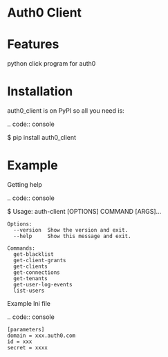 Auth0 Client
==================
Features
========
python click program for auth0

Installation
============
auth0_client is on PyPI so all you need is:

.. code:: console

   $ pip install auth0_client



Example
=======
Getting help

.. code:: console

   $ Usage: auth-client [OPTIONS] COMMAND [ARGS]...

    Options:
      --version  Show the version and exit.
      --help     Show this message and exit.
    
    Commands:
      get-blacklist
      get-client-grants
      get-clients
      get-connections
      get-tenants
      get-user-log-events
      list-users

Example Ini file

.. code:: console

    [parameters]
    domain = xxx.auth0.com
    id = xxx
    secret = xxxx

